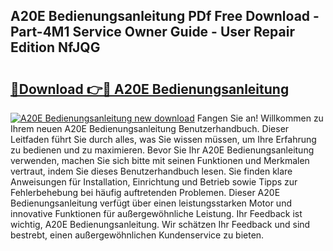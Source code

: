 ## A20E Bedienungsanleitung PDf Free Download - Part-4M1 Service Owner Guide - User Repair Edition NfJQG

# <h2><a href="http://df40kjy.blite.top/?on=A20E+Bedienungsanleitung">🔗Download 👉🔴 A20E Bedienungsanleitung</a></h2>

[![A20E Bedienungsanleitung new download](https://i.imgur.com/lujVjoI.png)](http://df40kjy.blite.top/?on=A20E+Bedienungsanleitung)
Fangen Sie an! Willkommen zu Ihrem neuen A20E Bedienungsanleitung Benutzerhandbuch. Dieser Leitfaden führt Sie durch alles, was Sie wissen müssen, um Ihre Erfahrung zu bedienen und zu maximieren. Bevor Sie Ihr A20E Bedienungsanleitung verwenden, machen Sie sich bitte mit seinen Funktionen und Merkmalen vertraut, indem Sie dieses Benutzerhandbuch lesen. Sie finden klare Anweisungen für Installation, Einrichtung und Betrieb sowie Tipps zur Fehlerbehebung bei häufig auftretenden Problemen. Dieser A20E Bedienungsanleitung verfügt über einen leistungsstarken Motor und innovative Funktionen für außergewöhnliche Leistung. Ihr Feedback ist wichtig, A20E Bedienungsanleitung. Wir schätzen Ihr Feedback und sind bestrebt, einen außergewöhnlichen Kundenservice zu bieten.
